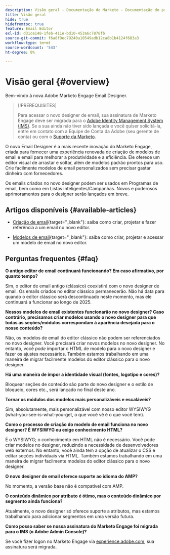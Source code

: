 ```yaml
---
description: Visão geral - Documentação do Marketo - Documentação do produto
title: Visão geral
hide: true
hidefromtoc: true
feature: Email Editor
exl-id: d31ce148-1feb-411e-bd10-453a6c7878fb
source-git-commit: f6a8f9ec79240a10549adb12ca8b1b4124f683a3
workflow-type: tm+mt
source-wordcount: '543'
ht-degree: 0%

---
```


# Visão geral {#overview}

Bem-vindo à nova Adobe Marketo Engage Email Designer.

>[!PREREQUISITES]
>
>Para acessar o novo designer de email, sua assinatura de Marketo Engage deve ser migrada para o [Adobe Identity Management System (IMS)](https://experienceleague.adobe.com/en/docs/marketo/using/product-docs/administration/marketo-with-adobe-identity/adobe-identity-management-overview). Se a sua ainda não tiver sido lançada e você quiser solicitá-la, entre em contato com a Equipe de Conta da Adobe (seu gerente de conta) ou com o [Suporte da Marketo](https://nation.marketo.com/t5/support/ct-p/Support).

O novo Email Designer é a mais recente inovação do Marketo Engage, criada para fornecer uma experiência renovada de criação de modelos de email e email para melhorar a produtividade e a eficiência. Ele oferece um editor visual de arrastar e soltar, além de modelos padrão prontos para uso. Crie facilmente modelos de email personalizados sem precisar gastar dinheiro com fornecedores.

Os emails criados no novo designer podem ser usados em Programas de email, bem como em Listas inteligentes/Campanhas. Novos e poderosos aprimoramentos para o designer serão lançados em breve.

## Artigos disponíveis {#available-articles}

* [Criação de email](/help/marketo/product-docs/email-marketing/email-designer/email-authoring.md){target="_blank"}: saiba como criar, projetar e fazer referência a um email no novo editor.

* [Modelos de email](/help/marketo/product-docs/email-marketing/email-designer/email-templates.md){target="_blank"}: saiba como criar, projetar e acessar um modelo de email no novo editor.

## Perguntas frequentes {#faq}

**O antigo editor de email continuará funcionando? Em caso afirmativo, por quanto tempo?**

Sim, o editor de email antigo (clássico) coexistirá com o novo designer de email. Os emails criados no editor clássico permanecerão. Não há data para quando o editor clássico será descontinuado neste momento, mas ele continuará a funcionar ao longo de 2025.

**Nossos modelos de email existentes funcionarão no novo designer? Caso contrário, precisamos criar modelos usando o novo designer para que todas as seções/módulos correspondam à aparência desejada para o nosso conteúdo?**

Não, os modelos de email do editor clássico não podem ser referenciados no novo designer. Você precisará criar novos modelos no novo designer. No entanto, você _pode_ importar o HTML de modelo para o novo designer e fazer os ajustes necessários. Também estamos trabalhando em uma maneira de migrar facilmente modelos do editor clássico para o novo designer.

**Há uma maneira de impor a identidade visual (fontes, logotipo e cores)?**

Bloquear seções de conteúdo são parte do novo designer e o estilo de bloqueio, cores etc., será lançado no final deste ano.

**Tornar os módulos dos modelos mais personalizáveis e escaláveis?**

Sim, absolutamente, mais personalizável com nosso editor WYSIWYG (what-you-see-is-what-you-get, o que você vê é o que você tem).

**Como o processo de criação do modelo de email funciona no novo designer? É WYSIWYG ou exige conhecimento HTML?**

É o WYSIWYG; o conhecimento em HTML não é necessário. Você pode criar
modelos no designer, reduzindo a necessidade de desenvolvedores web externos. No entanto, você ainda tem a opção de atualizar o CSS e editar seções individuais via HTML. Também estamos trabalhando em uma maneira de migrar facilmente modelos do editor clássico para o novo designer.

**O novo designer de email oferece suporte ao idioma do AMP?**

No momento, a versão base não é compatível com AMP.

**O conteúdo dinâmico por atributo é ótimo, mas o conteúdo dinâmico por segmento ainda funciona?**

Atualmente, o novo designer só oferece suporte a atributos, mas estamos trabalhando para adicionar segmentos em uma versão futura.

**Como posso saber se nossa assinatura do Marketo Engage foi migrada para o IMS (o Adobe Admin Console)?**

Se você fizer logon no Marketo Engage via [experience.adobe.com](experience.adobe.com), sua assinatura será migrada.

